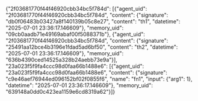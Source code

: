 {"2f03681770f44f46920cbb34bc5f784d": [{"agent_uid": "2f03681770f44f46920cbb34bc5f784d", "content": {"signature": "db0f06483b03427a8f140139b05c8e27", "content": "th1", "datetime": "2025-07-01 23:36:17.146609"}, "memory_uid": "09cb0aadb71e49169abaf00f5088371b"}, {"agent_uid": "2f03681770f44f46920cbb34bc5f784d", "content": {"signature": "25491aa12bce4b3196e1fdad5ad6bf50", "content": "th2", "datetime": "2025-07-01 23:36:17.146609"}, "memory_uid": "636b4390ced14525a328b24aebb73e9a"}], "23a023f5f9fa4ccc98d0faa66b1488e6": [{"agent_uid": "23a023f5f9fa4ccc98d0faa66b1488e6", "content": {"signature": "c9e46aef76944ed096152bf02f0855f6", "name": "fn1", "input": {"arg1": 1}, "datetime": "2025-07-01 23:36:17.146609"}, "memory_uid": "639148a0dd0c423ea1159e6cd8319a62"}]}